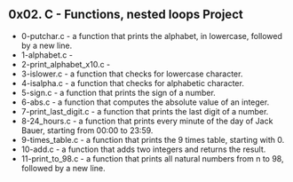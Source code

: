 ## 0x02. C - Functions, nested loops Project
- 0-putchar.c - a function that prints the alphabet, in lowercase, followed by a new line.
- 1-alphabet.c - 
- 2-print_alphabet_x10.c -
- 3-islower.c - a function that checks for lowercase character.
- 4-isalpha.c - a function that checks for alphabetic character.
- 5-sign.c - a function that prints the sign of a number.
- 6-abs.c - a function that computes the absolute value of an integer.
- 7-print_last_digit.c - a function that prints the last digit of a number.
- 8-24_hours.c - a function that prints every minute of the day of Jack Bauer, starting from 00:00 to 23:59.
- 9-times_table.c -  a function that prints the 9 times table, starting with 0.
- 10-add.c - a function that adds two integers and returns the result.
- 11-print_to_98.c -  a function that prints all natural numbers from n to 98, followed by a new line.
